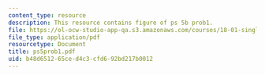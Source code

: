 ```yaml
---
content_type: resource
description: This resource contains figure of ps 5b prob1.
file: https://ol-ocw-studio-app-qa.s3.amazonaws.com/courses/18-01-single-variable-calculus-fall-2005/b48d651265ced4c3cfd692bd217b0012_ps5prob1.pdf
file_type: application/pdf
resourcetype: Document
title: ps5prob1.pdf
uid: b48d6512-65ce-d4c3-cfd6-92bd217b0012
---
```

